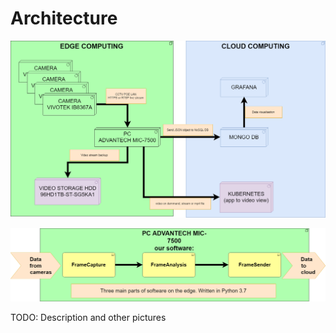 # Architecture

![Logo](files/architecture.png)

![Logo](files/pc-software.png)


TODO: Description and other pictures